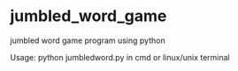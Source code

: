 # jumbled_word_game
jumbled word game program using python

Usage: python jumbledword.py
in cmd or linux/unix terminal
